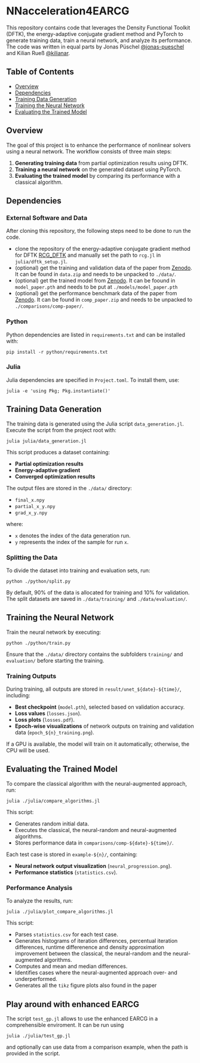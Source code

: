 # NNacceleration4EARCG

This repository contains code that leverages the Density Functional Toolkit (DFTK), the energy-adaptive conjugate gradient method and PyTorch to generate training data, train a neural network, and analyze its performance. The code was written in equal parts by Jonas Püschel [@jonas-pueschel](https://github.com/jonas-pueschel) and Kilian Rueß [@kilianar](https://github.com/kilianar).

## Table of Contents
- [Overview](#overview)
- [Dependencies](#dependencies)
- [Training Data Generation](#training-data-generation)
- [Training the Neural Network](#training-the-neural-network)
- [Evaluating the Trained Model](#evaluating-the-trained-model)


## Overview
The goal of this project is to enhance the performance of nonlinear solvers using a neural network. The workflow consists of three main steps:
1. **Generating training data** from partial optimization results using DFTK.
2. **Training a neural network** on the generated dataset using PyTorch.
3. **Evaluating the trained model** by comparing its performance with a classical algorithm.


## Dependencies

### External Software and Data

After cloning this repository, the following steps need to be done to run the code.
- clone the repository of the energy-adaptive conjugate gradient method for DFTK [RCG_DFTK](https://github.com/jonas-pueschel/RCG_DFTK) and manually set the path to `rcg.jl` in `julia/dftk_setup.jl`.
- (optional) get the training and validation data of the paper from [Zenodo](). It can be found in `data.zip` and needs to be unpacked to `./data/`.
- (optional) get the trained model from [Zenodo](). It can be foound in `model_paper.pth` and needs to be put at `./models/model_paper.pth`
- (optional) get the performance benchmark data of the paper from [Zenodo](). It can be found in `comp_paper.zip` and needs to be unpacked to `./comparisons/comp-paper/`.

### Python
Python dependencies are listed in `requirements.txt` and can be installed with:

```shell
pip install -r python/requirements.txt
```

### Julia
Julia dependencies are specified in `Project.toml`. To install them, use:

```shell
julia -e 'using Pkg; Pkg.instantiate()'
```

## Training Data Generation
The training data is generated using the Julia script `data_generation.jl`. Execute the script from the project root with:

```shell
julia julia/data_generation.jl
```

This script produces a dataset containing:
- **Partial optimization results**
- **Energy-adaptive gradient**
- **Converged optimization results**

The output files are stored in the `./data/` directory:
- `final_x.npy`
- `partial_x_y.npy`
- `grad_x_y.npy`

where:
- `x` denotes the index of the data generation run.
- `y` represents the index of the sample for run `x`.

### Splitting the Data
To divide the dataset into training and evaluation sets, run:

```shell
python ./python/split.py
```

By default, 90% of the data is allocated for training and 10% for validation. The split datasets are saved in `./data/training/` and `./data/evaluation/`.

## Training the Neural Network
Train the neural network by executing:

```shell
python ./python/train.py
```

Ensure that the `./data/` directory contains the subfolders `training/` and `evaluation/` before starting the training.

### Training Outputs
During training, all outputs are stored in `result/unet_${date}-${time}/`, including:
- **Best checkpoint** (`model.pth`), selected based on validation accuracy.
- **Loss values** (`losses.json`).
- **Loss plots** (`losses.pdf`).
- **Epoch-wise visualizations** of network outputs on training and validation data (`epoch_${n}_training.png`).

If a GPU is available, the model will train on it automatically; otherwise, the CPU will be used. 

## Evaluating the Trained Model
To compare the classical algorithm with the neural-augmented approach, run:

```shell
julia ./julia/compare_algorithms.jl
```

This script:
- Generates random initial data.
- Executes the classical, the neural-random and neural-augmented algorithms.
- Stores performance data in `comparisons/comp-${date}-${time}/`.

Each test case is stored in `example-${n}/`, containing:
- **Neural network output visualization** (`neural_progression.png`).
- **Performance statistics** (`statistics.csv`).

### Performance Analysis
To analyze the results, run:

```shell
julia ./julia/plot_compare_algorithms.jl
```

This script:
- Parses `statistics.csv` for each test case.
- Generates histograms of iteration differences, percentual iteration differences, runtime differenence and density approximation improvement between the classical, the neural-random and the neural-augmented algorithms.
- Computes and mean and median differences.
- Identifies cases where the neural-augmented approach over- and underperformed.
- Generates all the `tikz` figure plots also found in the paper

## Play around with enhanced EARCG

The script `test_gp.jl` allows to use the enhanced EARCG in a comprehensible enviroment. It can be run using
```shell
julia ./julia/test_gp.jl
```
and optionally can use data from a comparison example, when the path is provided in the script. 
